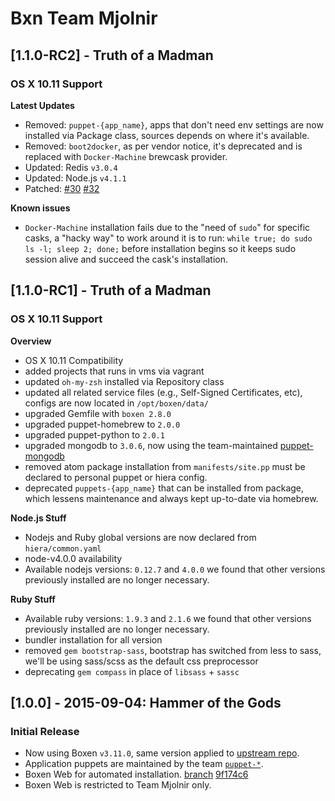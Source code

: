 Bxn Team Mjolnir
===

## [1.1.0-RC2] - Truth of a Madman
### OS X 10.11 Support
**Latest Updates**

- Removed: `puppet-{app_name}`, apps that don't need env settings are now
  installed via Package class, sources depends on where it's available.
- Removed: `boot2docker`, as per vendor notice, it's deprecated and is
  replaced with `Docker-Machine` brewcask provider.
- Updated: Redis `v3.0.4`
- Updated: Node.js `v4.1.1`
- Patched: [#30](https://github.com/toro-io/bxn/issues/30) [#32](https://github.com/toro-io/bxn/issues/32)

**Known issues**

  - `Docker-Machine` installation fails due to the "need of `sudo`" for
    specific casks, a "hacky way" to work around it is to run:
    `while true; do sudo ls -l; sleep 2; done;` before installation begins
    so it keeps sudo session alive and succeed the cask's installation.

## [1.1.0-RC1] - Truth of a Madman
### OS X 10.11 Support
**Overview**
  - OS X 10.11 Compatibility
  - added projects that runs in vms via vagrant
  - updated `oh-my-zsh` installed via Repository class
  - updated all related service files (e.g., Self-Signed Certificates, etc),
    configs are now located in `/opt/boxen/data/`
  - upgraded Gemfile with `boxen 2.8.0`
  - upgraded puppet-homebrew to `2.0.0`
  - upgraded puppet-python to `2.0.1`
  - upgraded mongodb to `3.0.6`, now using the team-maintained
    [puppet-mongodb](https://github.com/TORO-IO/puppet-mongodb)
  - removed atom package installation from `manifests/site.pp` must be declared
    to personal puppet or hiera config.
  - deprecated `puppets-{app_name}` that can be installed from package, which
    lessens maintenance and always kept up-to-date via homebrew.

**Node.js Stuff**
  - Nodejs and Ruby global versions are now declared from `hiera/common.yaml`
  - node-v4.0.0 availability
  - Available nodejs versions: `0.12.7` and `4.0.0` we found that other
    versions previously installed are no longer necessary.

**Ruby Stuff**
  - Available ruby versions: `1.9.3` and `2.1.6` we found that other versions
    previously installed are no longer necessary.
  - bundler installation for all version
  - removed `gem bootstrap-sass`, bootstrap has switched from less to sass,
    we'll be using sass/scss as the default css preprocessor
  - deprecating `gem compass` in place of `libsass` + `sassc`


## [1.0.0] - 2015-09-04: Hammer of the Gods
### Initial Release
  - Now using Boxen `v3.11.0`, same version applied to [upstream repo](https://github.com/boxen/our-boxen).
  - Application puppets are maintained by the team [`puppet-*`](https://github.com/TORO-IO?utf8=✓&query=puppet-).
  - Boxen Web for automated installation. [branch](https://github.com/TORO-IO/bxn/tree/boxen-web) [9f174c6](https://github.com/TORO-IO/bxn/commit/9f174c6c436dad0bec379fcc51bc4aa362e0bff)
  - Boxen Web is restricted to Team Mjolnir only.

